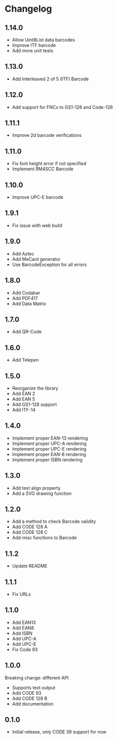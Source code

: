 # Changelog

## 1.14.0

- Allow Uint8List data barcodes
- Improve ITF barcode
- Add more unit tests

## 1.13.0

- Add Interleaved 2 of 5 (ITF) Barcode

## 1.12.0

- Add support for FNCx to GS1-128 and Code-128

## 1.11.1

- Improve 2d barcode verifications

## 1.11.0

- Fix font height error if not specified
- Implement RM4SCC Barcode

## 1.10.0

- Improve UPC-E barcode

## 1.9.1

- Fix issue with web build

## 1.9.0

- Add Aztec
- Add MeCard generator
- Use BarcodeException for all errors

## 1.8.0

- Add Codabar
- Add PDF417
- Add Data Matrix

## 1.7.0

- Add QR-Code

## 1.6.0

- Add Telepen

## 1.5.0

- Reorganize the library
- Add EAN 2
- Add EAN 5
- Add GS1-128 support
- Add ITF-14

## 1.4.0

- Implement proper EAN-13 rendering
- Implement proper UPC-A rendering
- Implement proper UPC-E rendering
- Implement proper EAN-8 rendering
- Implement proper ISBN rendering

## 1.3.0

- Add text align property
- Add a SVG drawing function

## 1.2.0

- Add a method to check Barcode validity
- Add CODE 128 A
- Add CODE 128 C
- Add misc functions to Barcode

## 1.1.2

- Update README

## 1.1.1

- Fix URLs

## 1.1.0

- Add EAN13
- Add EAN8
- Add ISBN
- Add UPC-A
- Add UPC-E
- Fix Code 93

## 1.0.0

Breaking change: different API

- Supports text output
- Add CODE 93
- Add CODE 128 B
- Add documentation

## 0.1.0

- Initial release, only CODE 39 support for now
